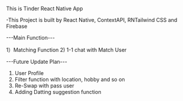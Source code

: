 This is Tinder React Native App 

-This Project is built by React Native, ContextAPI, RNTailwind CSS and Firebase

---Main Function---

1）Matching Function
2) 1-1 chat with Match User



---Future Update Plan---
1) User Profile
2) Filter function with location, hobby and so on
3) Re-Swap with pass user
3) Adding Datting suggestion function
